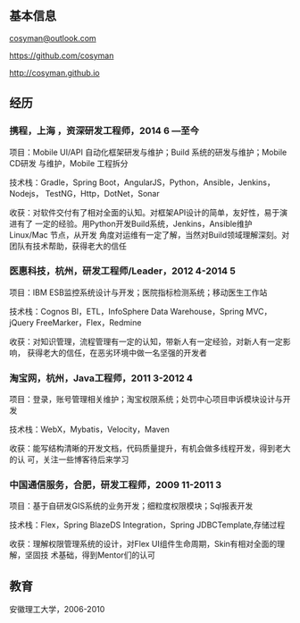 
## 基本信息
cosyman@outlook.com

https://github.com/cosyman

http://cosyman.github.io

## 经历
### 携程，上海 ，资深研发工程师，2014 6 —至今
项目：Mobile UI/API 自动化框架研发与维护；Build 系统的研发与维护；Mobile CD研发
与维护，Mobile 工程拆分

技术栈：Gradle，Spring Boot，AngularJS，Python，Ansible，Jenkins，Nodejs，
TestNG，Http，DotNet，Sonar

收获：对软件交付有了相对全面的认知。对框架API设计的简单，友好性，易于演进有了
一定的经验。用Python开发Build系统，Jenkins，Ansible维护Linux/Mac 节点，从开发
角度对运维有一定了解，当然对Build领域理解深刻。对团队有技术帮助，获得老大的信任

### 医惠科技，杭州，研发工程师/Leader，2012 4-2014 5
项目：IBM ESB监控系统设计与开发；医院指标检测系统；移动医生工作站

技术栈：Cognos BI，ETL，InfoSphere Data Warehouse，Spring MVC，jQuery
FreeMarker，Flex，Redmine

收获：对知识管理，流程管理有一定的认知，带新人有一定经验，对新人有一定影响，
获得老大的信任，在恶劣环境中做一名坚强的开发者

### 淘宝网，杭州，Java工程师，2011 3-2012 4
项目：登录，账号管理相关维护；淘宝权限系统；处罚中心项目申诉模块设计与开发

技术栈：WebX，Mybatis，Velocity，Maven

收获：能写结构清晰的开发文档，代码质量提升，有机会做多线程开发，得到老大的认
可，关注一些博客待后来学习

### 中国通信服务，合肥，研发工程师，2009 11-2011 3
项目：基于自研发GIS系统的业务开发；细粒度权限模块；Sql报表开发

技术栈：Flex，Spring BlazeDS Integration，Spring JDBCTemplate,存储过程

收获：理解权限管理系统的设计，对Flex UI组件生命周期，Skin有相对全面的理解，坚固技
术基础，得到Mentor们的认可
## 教育
安徽理工大学，2006-2010
